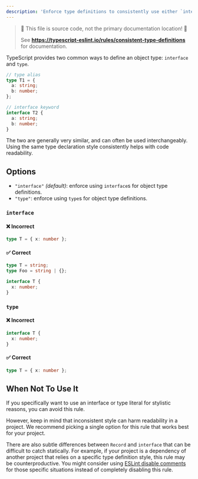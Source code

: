```yaml
---
description: 'Enforce type definitions to consistently use either `interface` or `type`.'
---
```


> 🛑 This file is source code, not the primary documentation location! 🛑
>
> See **https://typescript-eslint.io/rules/consistent-type-definitions** for documentation.

TypeScript provides two common ways to define an object type: `interface` and `type`.

```ts
// type alias
type T1 = {
  a: string;
  b: number;
};

// interface keyword
interface T2 {
  a: string;
  b: number;
}
```

The two are generally very similar, and can often be used interchangeably.
Using the same type declaration style consistently helps with code readability.

## Options

- `"interface"` _(default)_: enforce using `interface`s for object type definitions.
- `"type"`: enforce using `type`s for object type definitions.

### `interface`

<!--tabs-->

#### ❌ Incorrect

```ts option='"interface"'
type T = { x: number };
```

#### ✅ Correct

```ts option='"interface"'
type T = string;
type Foo = string | {};

interface T {
  x: number;
}
```

### `type`

<!--tabs-->

#### ❌ Incorrect

```ts option='"type"'
interface T {
  x: number;
}
```

#### ✅ Correct

```ts option='"type"'
type T = { x: number };
```

## When Not To Use It

If you specifically want to use an interface or type literal for stylistic reasons, you can avoid this rule.

However, keep in mind that inconsistent style can harm readability in a project.
We recommend picking a single option for this rule that works best for your project.

There are also subtle differences between `Record` and `interface` that can be difficult to catch statically.
For example, if your project is a dependency of another project that relies on a specific type definition style, this rule may be counterproductive.
You might consider using [ESLint disable comments](https://eslint.org/docs/latest/use/configure/rules#using-configuration-comments-1) for those specific situations instead of completely disabling this rule.
